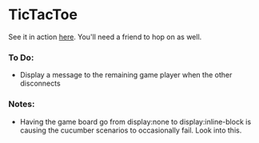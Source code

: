 # TicTacToe

See it in action [here](http://tictactoe-websockets.herokuapp.com/). You'll need a friend to hop on as well.

### To Do:
* Display a message to the remaining game player when the other disconnects

### Notes:
* Having the game board go from display:none to display:inline-block is causing the cucumber scenarios to occasionally fail. Look into this.
